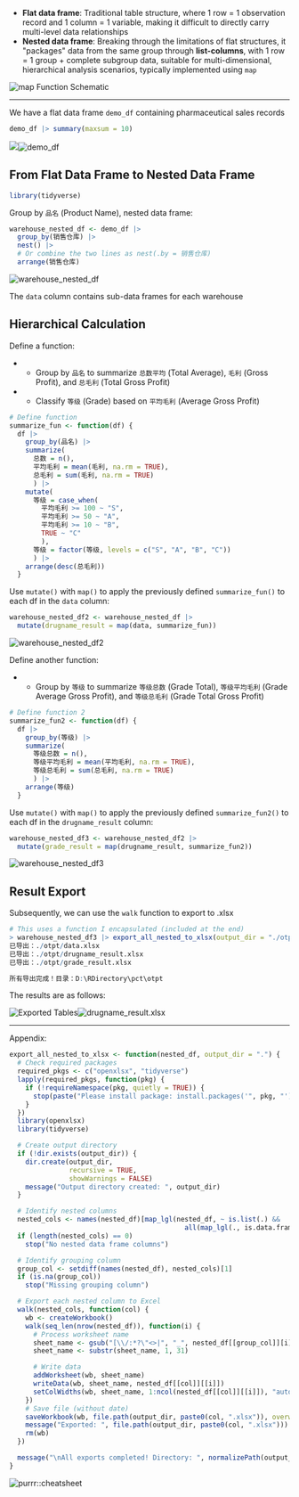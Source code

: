 -   **Flat data frame**: Traditional table structure, where 1 row = 1 observation record and 1 column = 1 variable, making it difficult to directly carry multi-level data relationships
-   **Nested data frame**: Breaking through the limitations of flat structures, it "packages" data from the same group through **list-columns**, with 1 row = 1 group + complete subgroup data, suitable for multi-dimensional, hierarchical analysis scenarios, typically implemented using `map`

![map Function Schematic](https://pic2.zhimg.com/v2-f095b1ba1f3c06f0cb3c2c575b51f093_1440w.jpg)

* * *

We have a flat data frame `demo_df` containing pharmaceutical sales records

```R
demo_df |> summary(maxsum = 10)
```

![](https://pic3.zhimg.com/v2-238417c0938c182c9b8e817e7e004d9c_1440w.jpg)![demo_df](https://picx.zhimg.com/v2-8e3d5b8473eb6ac2848800a07fa63ca1_1440w.jpg)

## From Flat Data Frame to Nested Data Frame

```R
library(tidyverse)
```

Group by `品名` (Product Name), nested data frame:

```R
warehouse_nested_df <- demo_df |>
  group_by(销售仓库) |>
  nest() |>
  # Or combine the two lines as nest(.by = 销售仓库)
  arrange(销售仓库)
```

![warehouse_nested_df](https://picx.zhimg.com/v2-f16376a6d25fc8392f38f7e6fe9874c1_1440w.jpg)

The `data` column contains sub-data frames for each warehouse

## Hierarchical Calculation

Define a function:

-   - Group by `品名` to summarize `总数平均` (Total Average), `毛利` (Gross Profit), and `总毛利` (Total Gross Profit)
-   - Classify `等级` (Grade) based on `平均毛利` (Average Gross Profit)

```R
# Define function
summarize_fun <- function(df) {
  df |>
    group_by(品名) |>
    summarize(
      总数 = n(),
      平均毛利 = mean(毛利, na.rm = TRUE),
      总毛利 = sum(毛利, na.rm = TRUE)
      ) |>
    mutate(
      等级 = case_when(
        平均毛利 >= 100 ~ "S",
        平均毛利 >= 50 ~ "A",
        平均毛利 >= 10 ~ "B",
        TRUE ~ "C"
        ),
      等级 = factor(等级, levels = c("S", "A", "B", "C"))
      ) |>
    arrange(desc(总毛利))
  }
```

Use `mutate()` with `map()` to apply the previously defined `summarize_fun()` to each df in the `data` column:

```R
warehouse_nested_df2 <- warehouse_nested_df |>
  mutate(drugname_result = map(data, summarize_fun))
```

![warehouse_nested_df2](https://picx.zhimg.com/v2-d891398046db8d5073432f812e7c4a7b_1440w.jpg)

Define another function:

-   - Group by `等级` to summarize `等级总数` (Grade Total), `等级平均毛利` (Grade Average Gross Profit), and `等级总毛利` (Grade Total Gross Profit)

```R
# Define function 2
summarize_fun2 <- function(df) {
  df |>
    group_by(等级) |>
    summarize(
      等级总数 = n(),
      等级平均毛利 = mean(平均毛利, na.rm = TRUE),
      等级总毛利 = sum(总毛利, na.rm = TRUE)
      ) |>
    arrange(等级)
  }
```

Use `mutate()` with `map()` to apply the previously defined `summarize_fun2()` to each df in the `drugname_result` column:

```R
warehouse_nested_df3 <- warehouse_nested_df2 |>
  mutate(grade_result = map(drugname_result, summarize_fun2))
```

![warehouse_nested_df3](https://pic2.zhimg.com/v2-37d5a7c8ff117ef9eb760386c837d077_1440w.jpg)

## Result Export

Subsequently, we can use the `walk` function to export to .xlsx

```R
# This uses a function I encapsulated (included at the end)
> warehouse_nested_df3 |> export_all_nested_to_xlsx(output_dir = "./otpt")
已导出：./otpt/data.xlsx
已导出：./otpt/drugname_result.xlsx
已导出：./otpt/grade_result.xlsx

所有导出完成！目录：D:\RDirectory\pct\otpt
```

The results are as follows:

![Exported Tables](https://pic3.zhimg.com/v2-e6a11eec0fb703f213f85fedd20a7f24_1440w.jpg)![drugname_result.xlsx](https://pic3.zhimg.com/v2-523efe30ca91ae2d0a2f23af20a9086c_1440w.jpg)

* * *

Appendix:

```R
export_all_nested_to_xlsx <- function(nested_df, output_dir = ".") {
  # Check required packages
  required_pkgs <- c("openxlsx", "tidyverse")
  lapply(required_pkgs, function(pkg) {
    if (!requireNamespace(pkg, quietly = TRUE)) {
      stop(paste("Please install package: install.packages('", pkg, "')", sep = ""))
    }
  })
  library(openxlsx)
  library(tidyverse)

  # Create output directory
  if (!dir.exists(output_dir)) {
    dir.create(output_dir,
               recursive = TRUE,
               showWarnings = FALSE)
    message("Output directory created: ", output_dir)
  }

  # Identify nested columns
  nested_cols <- names(nested_df)[map_lgl(nested_df, ~ is.list(.) &&
                                            all(map_lgl(., is.data.frame)))]
  if (length(nested_cols) == 0)
    stop("No nested data frame columns")

  # Identify grouping column
  group_col <- setdiff(names(nested_df), nested_cols)[1]
  if (is.na(group_col))
    stop("Missing grouping column")

  # Export each nested column to Excel
  walk(nested_cols, function(col) {
    wb <- createWorkbook()
    walk(seq_len(nrow(nested_df)), function(i) {
      # Process worksheet name
      sheet_name <- gsub("[\\/:*?\"<>|", "_", nested_df[[group_col]][i])
      sheet_name <- substr(sheet_name, 1, 31)

      # Write data
      addWorksheet(wb, sheet_name)
      writeData(wb, sheet_name, nested_df[[col]][[i]])
      setColWidths(wb, sheet_name, 1:ncol(nested_df[[col]][[i]]), "auto")
    })
    # Save file (without date)
    saveWorkbook(wb, file.path(output_dir, paste0(col, ".xlsx")), overwrite = TRUE)
    message("Exported: ", file.path(output_dir, paste0(col, ".xlsx")))
    rm(wb)
  })

  message("\nAll exports completed! Directory: ", normalizePath(output_dir))
}
```

![purrr::cheatsheet](https://pic3.zhimg.com/v2-5a3d578a0218f691f72020fcf6398330_1440w.jpg)
